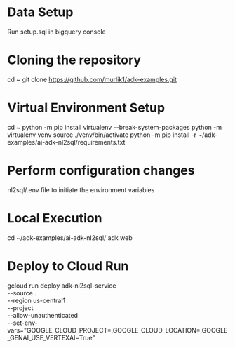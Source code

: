 # Data Setup
Run setup.sql in bigquery console

# Cloning the repository
cd ~
git clone https://github.com/murlik1/adk-examples.git

# Virtual Environment Setup
cd ~ 
python -m pip install virtualenv --break-system-packages
python -m virtualenv venv 
source ./venv/bin/activate
python -m pip install -r ~/adk-examples/ai-adk-nl2sql/requirements.txt

# Perform configuration changes
nl2sql/.env file to initiate the environment variables

# Local Execution
cd ~/adk-examples/ai-adk-nl2sql/
adk web

# Deploy to Cloud Run
gcloud run deploy adk-nl2sql-service \
--source . \
--region us-central1 \
--project <Initiate> \
--allow-unauthenticated \
--set-env-vars="GOOGLE_CLOUD_PROJECT=<Initiate>,GOOGLE_CLOUD_LOCATION=<Initiate>,GOOGLE_GENAI_USE_VERTEXAI=True"